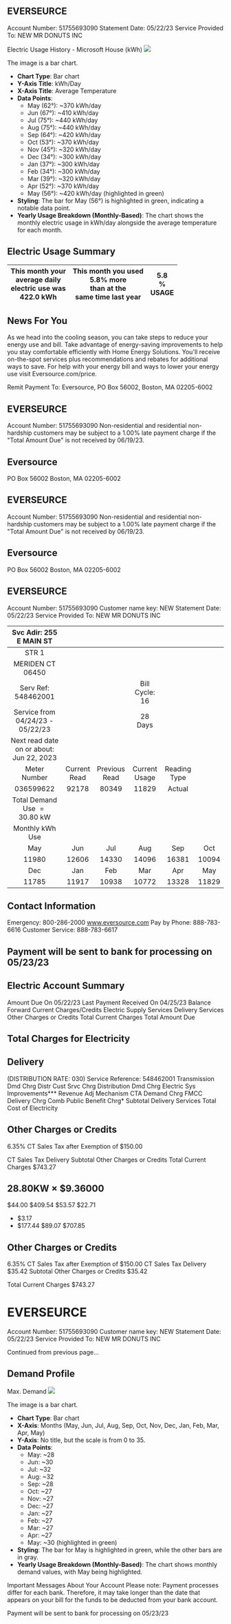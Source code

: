 ## EVERSEURCE

Account Number: 51755693090
Statement Date: 05/22/23
Service Provided To:
NEW MR DONUTS INC

Electric Usage History - Microsoft House (kWh)
![](images/img-0.jpeg)

The image is a bar chart.

- **Chart Type**: Bar chart
- **Y-Axis Title**: kWh/Day
- **X-Axis Title**: Average Temperature
- **Data Points**:
  - May (62°): ~370 kWh/day
  - Jun (67°): ~410 kWh/day
  - Jul (75°): ~440 kWh/day
  - Aug (75°): ~440 kWh/day
  - Sep (64°): ~420 kWh/day
  - Oct (53°): ~370 kWh/day
  - Nov (45°): ~320 kWh/day
  - Dec (34°): ~300 kWh/day
  - Jan (37°): ~300 kWh/day
  - Feb (34°): ~300 kWh/day
  - Mar (39°): ~320 kWh/day
  - Apr (52°): ~370 kWh/day
  - May (56°): ~420 kWh/day (highlighted in green)
- **Styling**: The bar for May (56°) is highlighted in green, indicating a notable data point.
- **Yearly Usage Breakdown (Monthly-Based)**: The chart shows the monthly electric usage in kWh/day alongside the average temperature for each month.

## Electric Usage Summary

| This month your <br> average daily <br> electric use was <br> 422.0 kWh | This month you used <br> $5.8 \%$ more <br> than at the <br> same time last year | 5.8 <br> \% <br> USAGE |
| :--: | :--: | :--: |

## News For You

As we head into the cooling season, you can take steps to reduce your energy use and bill. Take advantage of energy-saving improvements to help you stay comfortable efficiently with Home Energy Solutions. You'll receive on-the-spot services plus recommendations and rebates for additional ways to save. For help with your energy bill and ways to lower your energy use visit Eversource.com/price.

Remit Payment To: Eversource, PO Box 56002, Boston, MA 02205-6002

## EVERSEURCE

Account Number: 51755693090
Non-residential and residential non-hardship customers may be subject to a 1.00\% late payment charge if the "Total Amount Due" is not received by 06/19/23.

## Eversource

PO Box 56002
Boston, MA 02205-6002

## EVERSEURCE

Account Number: 51755693090
Non-residential and residential non-hardship customers may be subject to a 1.00\% late payment charge if the "Total Amount Due" is not received by 06/19/23.

## Eversource

PO Box 56002
Boston, MA 02205-6002

## EVERSEURCE

Account Number: 51755693090
Customer name key: NEW
Statement Date: 05/22/23
Service Provided To:
NEW MR DONUTS INC

| Svc Adir: 255 E MAIN ST |  |  |  |  |  |
| :--: | :--: | :--: | :--: | :--: | :--: |
| STR 1 |  |  |  |  |  |
| MERIDEN CT 06450 |  |  |  |  |  |
| Serv Ref: 548462001 |  |  | Bill Cycle: 16 |  |  |
| Service from 04/24/23 - 05/22/23 |  |  | 28 Days |  |  |
| Next read date on or about: Jun 22, 2023 |  |  |  |  |  |
| Meter <br> Number | Current <br> Read | Previous <br> Read | Current <br> Usage | Reading <br> Type |  |
| 036599622 | 92178 | 80349 | 11829 | Actual |  |
| Total Demand Use $=30.80 \mathrm{~kW}$ |  |  |  |  |  |
| Monthly kWh Use |  |  |  |  |  |
| May | Jun | Jul | Aug | Sep | Oct | Nov |
| 11980 | 12606 | 14330 | 14096 | 16381 | 10094 | 11515 |
| Dec | Jan | Feb | Mar | Apr | May |  |
| 11785 | 11917 | 10938 | 10772 | 13328 | 11829 |  |

## Contact Information

Emergency: 800-286-2000
www.eversource.com
Pay by Phone: 888-783-6616
Customer Service: 888-783-6617

## Payment will be sent to bank for processing on 05/23/23

## Electric Account Summary

Amount Due On 05/22/23
Last Payment Received On 04/25/23
Balance Forward
Current Charges/Credits
Electric Supply Services
Delivery Services
Other Charges or Credits
Total Current Charges
Total Amount Due

## Total Charges for Electricity

## Delivery

(DISTRIBUTION RATE: 030)
Service Reference: 548462001
Transmission Dmd Chrg
Distr Cust Srvc Chrg
Distribution Dmd Chrg
Electric Sys Improvements***
Revenue Adj Mechanism
CTA Demand Chrg
FMCC Delivery Chrg
Comb Public Benefit Chrg*
Subtotal Delivery Services
Total Cost of Electricity

## Other Charges or Credits

6.35\% CT Sales Tax after Exemption of $\$ 150.00$

CT Sales Tax Delivery
Subtotal Other Charges or Credits
Total Current Charges
$\$ 743.27$

## $28.80 \mathrm{KW} \times \$ 9.36000$

$\$ 44.00$
\$409.54
\$53.57
\$22.71
- $\$ 3.17$
- $\$ 177.44$
\$89.07
\$707.85

## Other Charges or Credits

$6.35 \%$ CT Sales Tax after Exemption of $\$ 150.00$
CT Sales Tax Delivery $\$ 35.42$
Subtotal Other Charges or Credits $\$ 35.42$

Total Current Charges
$\$ 743.27$

# EVERSEURCE 

Account Number: 51755693090
Customer name key: NEW
Statement Date: 05/22/23
Service Provided To:
NEW MR DONUTS INC

Continued from previous page...

## Demand Profile

Max. Demand
![](images/img-1.jpeg)

The image is a bar chart.

- **Chart Type**: Bar chart
- **X-Axis**: Months (May, Jun, Jul, Aug, Sep, Oct, Nov, Dec, Jan, Feb, Mar, Apr, May)
- **Y-Axis**: No title, but the scale is from 0 to 35.
- **Data Points**: 
  - May: ~28
  - Jun: ~30
  - Jul: ~32
  - Aug: ~32
  - Sep: ~28
  - Oct: ~27
  - Nov: ~27
  - Dec: ~27
  - Jan: ~27
  - Feb: ~27
  - Mar: ~27
  - Apr: ~27
  - May: ~30 (highlighted in green)
- **Styling**: The bar for May is highlighted in green, while the other bars are in gray.
- **Yearly Usage Breakdown (Monthly-Based)**: The chart shows monthly demand values, with May being highlighted.

Important Messages About Your Account
Please note: Payment processes differ for each bank. Therefore, it may take longer than the date that appears on your bill for the funds to be deducted from your bank account.

Payment will be sent to bank for processing on 05/23/23
